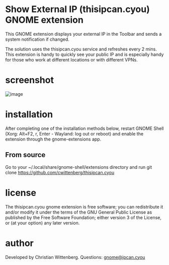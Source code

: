 # Show External IP (thisipcan.cyou) GNOME extension
This GNOME extension displays your external IP in the Toolbar and sends a system notification if changed.

The solution uses the thisipcan.cyou service and refreshes every 2 mins. This extension is handy to quickly see your public IP and is especially handy for those who work at different locations or with different VPNs.

# screenshot
![image](https://user-images.githubusercontent.com/4825211/192637499-b1459699-467d-4072-afb7-55b9e9578abe.png)

# installation
After completing one of the installation methods below, restart GNOME Shell (Xorg: Alt+F2, r, Enter - Wayland: log out or reboot) and enable the extension through the gnome-extensions app.

## From source
Go to your ~/.local/share/gnome-shell/extensions directory and run
  git clone https://github.com/cwittenberg/thisipcan.cyou 

# license
The thisipcan.cyou gnome extension is free software; you can redistribute it and/or modify it under the terms of the GNU General Public License as published by the Free Software Foundation; either version 3 of the License, or (at your option) any later version.

# author
Developed by Christian Wittenberg.
Questions: gnome@ipcan.cyou
